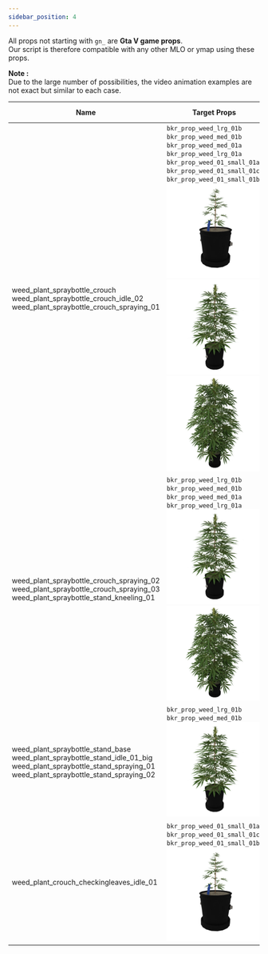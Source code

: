 ```yaml
---
sidebar_position: 4
---
```


All props not starting with `gn_` are **Gta V game props**.
<br/> Our script is therefore compatible with any other MLO or ymap using these props.

__Note :__
<br/> Due to the large number of possibilities, the video animation examples are not exact but similar to each case. 


| Name                  | Target Props          | Video example                                                                               |
| --------------------- | --------------------- | ------------------------------------------------------------------------------------------- |
| weed_plant_spraybottle_crouch weed_plant_spraybottle_crouch_idle_02 weed_plant_spraybottle_crouch_spraying_01 | `bkr_prop_weed_lrg_01b` `bkr_prop_weed_med_01b` `bkr_prop_weed_med_01a` `bkr_prop_weed_lrg_01a` `bkr_prop_weed_01_small_01a`, `bkr_prop_weed_01_small_01c`, `bkr_prop_weed_01_small_01b` <img src="/img/bkr_prop_weed_01_small_01a_512.webp" alt="Map with numbers displayed" /><img src="/img/bkr_prop_weed_med_01b_512.webp" alt="Map with numbers displayed" /><img src="/img/bkr_prop_weed_lrg_01b_512.webp" alt="Map with numbers displayed" /> |![An image from the static](https://cdn.gn.studio/doc/animation/gn_anims_scipt_ex_weed_3.gif) |
| weed_plant_spraybottle_crouch_spraying_02 weed_plant_spraybottle_crouch_spraying_03 weed_plant_spraybottle_stand_kneeling_01 | `bkr_prop_weed_lrg_01b` `bkr_prop_weed_med_01b` `bkr_prop_weed_med_01a` `bkr_prop_weed_lrg_01a`  <img src="/img/bkr_prop_weed_med_01b_512.webp" alt="Map with numbers displayed" /><img src="/img/bkr_prop_weed_lrg_01b_512.webp" alt="Map with numbers displayed" /> |![An image from the static](https://cdn.gn.studio/doc/animation/gn_anims_scipt_ex_weed_3.gif) |
| weed_plant_spraybottle_stand_base weed_plant_spraybottle_stand_idle_01_big weed_plant_spraybottle_stand_spraying_01 weed_plant_spraybottle_stand_spraying_02 | `bkr_prop_weed_lrg_01b` `bkr_prop_weed_med_01b` <img src="/img/bkr_prop_weed_med_01b_512.webp" alt="Map with numbers displayed" /> |![An image from the static](https://cdn.gn.studio/doc/animation/gn_anims_scipt_ex_weed_1.gif) |
| weed_plant_crouch_checkingleaves_idle_01 | `bkr_prop_weed_01_small_01a` `bkr_prop_weed_01_small_01c` `bkr_prop_weed_01_small_01b` <img src="/img/bkr_prop_weed_01_small_01a_512.webp" alt="Map with numbers displayed" /> |![An image from the static](https://cdn.gn.studio/doc/animation/gn_anims_scipt_ex_weed_2.gif) |